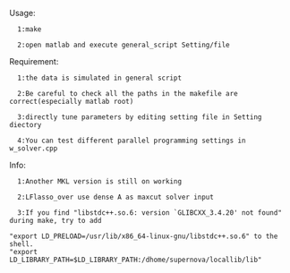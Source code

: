 Usage:

      1:make

      2:open matlab and execute general_script Setting/file

Requirement:

	  1:the data is simulated in general script

	  2:Be careful to check all the paths in the makefile are correct(especially matlab root)

	  3:directly tune parameters by editing setting file in Setting diectory

	  4:You can test different parallel programming settings in w_solver.cpp

Info:

      1:Another MKL version is still on working

      2:LFlasso_over use dense A as maxcut solver input 
	
      3:If you find "libstdc++.so.6: version `GLIBCXX_3.4.20' not found" during make, try to add
		
	"export LD_PRELOAD=/usr/lib/x86_64-linux-gnu/libstdc++.so.6" to the shell.
  	"export LD_LIBRARY_PATH=$LD_LIBRARY_PATH:/dhome/supernova/locallib/lib"
 

